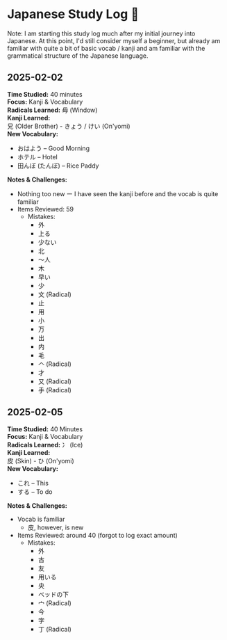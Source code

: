 # Japanese Study Log 📖
Note: I am starting this study log much after my initial journey into Japanese. At this point, I'd still consider myself a beginner, but already am familiar with quite a bit of basic vocab / kanji and am familiar with the grammatical structure of the Japanese language.

<!-- 
COPY / PASTE SAMPLE:
## 2025-02-02
**Time Studied:** 1 hour / minutes  
**Focus:** Kanji & Vocabulary  
**Radicals Learned:** 毋 (Window)  
**Kanji Learned:**  
兄 (Older Brother) - きょう / けい (On'yomi)  
**New Vocabulary:**  
- おはよう – Good Morning  
- ホテル – Hotel  
- 田んぼ (たんぼ) – Rice Paddy  

**Notes & Challenges:**  
- Nothing too new ー I have seen the kanji before and the vocab is quite familiar  
- Items Reviewed: XX  
-->

## 2025-02-02
**Time Studied:** 40 minutes  
**Focus:** Kanji & Vocabulary  
**Radicals Learned:** 毋 (Window)  
**Kanji Learned:**  
兄 (Older Brother) - きょう / けい (On'yomi)  
**New Vocabulary:**  
- おはよう – Good Morning  
- ホテル – Hotel  
- 田んぼ (たんぼ) – Rice Paddy  

**Notes & Challenges:**  
- Nothing too new ー I have seen the kanji before and the vocab is quite familiar  
- Items Reviewed: 59
  - Mistakes:
    - 外
    - 上る  
    - 少ない
    - 北
    - ～人
    - 木
    - 早い
    - 少
    - 文 (Radical)
    - 止
    - 用
    - 小
    - 万
    - 出
    - 内
    - 毛
    - 𠆢 (Radical)
    - 才
    - 又 (Radical)
    - 手 (Radical)
  <!-- Likely making a "mistakes made" page that will be grouped by date; this section above will be replaced with a link. This will make the page cleaner. -->
## 2025-02-05
**Time Studied:** 40 Minutes  
**Focus:** Kanji & Vocabulary  
**Radicals Learned:** 冫 (Ice)  
**Kanji Learned:**  
皮 (Skin) - ひ (On'yomi)  
**New Vocabulary:**  
- これ – This   
- する – To do

**Notes & Challenges:**  
- Vocab is familiar
    - 皮, however, is new 
- Items Reviewed: around 40 (forgot to log exact amount)
  - Mistakes:
    - 外
    - 古
    - 友
    - 用いる
    - 央
    - ベッドの下
    - 宀 (Radical)
    - 今
    - 字
    - 丁 (Radical)

